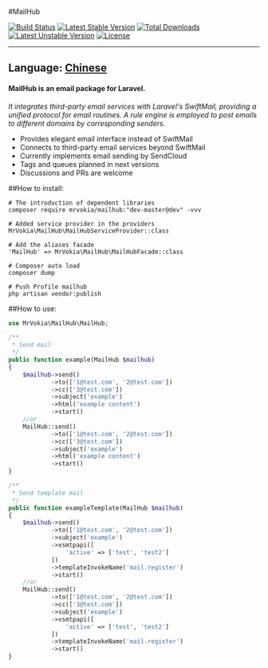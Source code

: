 #MailHub

[![Build Status](https://travis-ci.org/MrVokia/MailHub.svg?branch=master)](https://travis-ci.org/MrVokia/MailHub)
[![Latest Stable Version](https://poser.pugx.org/mrvokia/mailhub/v/stable)](https://packagist.org/packages/mrvokia/mailhub) [![Total Downloads](https://poser.pugx.org/mrvokia/mailhub/downloads)](https://packagist.org/packages/mrvokia/mailhub) [![Latest Unstable Version](https://poser.pugx.org/mrvokia/mailhub/v/unstable)](https://packagist.org/packages/mrvokia/mailhub) [![License](https://poser.pugx.org/mrvokia/mailhub/license)](https://packagist.org/packages/mrvokia/mailhub)

---
Language: [Chinese](https://github.com/MrVokia/MailHub/edit/master/README_CN.MD)
---

#### MailHub is an email package for Laravel.

*It integrates third-party email services with Laravel's SwiftMail, providing a unified protocol for email routines.
A rule engine is employed to post emails to different domains by corresponding senders.*

+ Provides elegant email interface instead of SwiftMail
+ Connects to third-party email services beyond SwiftMail
+ Currently implements email sending by SendCloud
+ Tags and queues planned in next versions
+ Discussions and PRs are welcome



##How to install:

	# The introduction of dependent libraries
	composer require mrvokia/mailhub:"dev-master@dev" -vvv
	
	# Added service provider in the providers
	MrVokia\MailHub\MailHubServiceProvider::class
	
	# Add the aliases facade
	'MailHub' => MrVokia\MailHub\MailHubFacade::class
	
	# Composer auto load
	composer dump

	# Push Profile mailhub
	php artisan vendor:publish


##How to use:

```php
use MrVokia\MailHub\MailHub;

/**
 * Send mail
 */
public function example(MailHub $mailhub)
{
	$mailhub->send()
        	->to(['1@test.com', '2@test.com'])
        	->cc(['3@test.com'])
        	->subject('example')
        	->html('example content')
        	->start()
	//or
	MailHub::send()
			->to(['1@test.com', '2@test.com'])
			->cc(['3@test.com'])
			->subject('example')
			->html('example content')
			->start()
}

/**
 * Send template mail
 */
public function exampleTemplate(MailHub $mailhub)
{
	$mailhub->send()
        	->to(['1@test.com', '2@test.com'])
        	->subject('example')
        	->xsmtpapi([
				'active' => ['test', 'test2']
			])
        	->templateInvokeName('mail.register')
        	->start()
	//or
	MailHub::send()
       		->to(['1@test.com', '2@test.com'])
       		->cc(['3@test.com'])
       		->subject('example')
        	->xsmtpapi([
				'active' => ['test', 'test2']
			])
        	->templateInvokeName('mail.register')
       		->start()
}
```	
